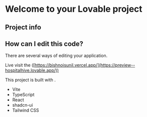 # Welcome to your Lovable project

## Project info

## How can I edit this code?

There are several ways of editing your application.

Live visit the ([https://bishnoisunil.vercel.app/](https://preview--hospitalhive.lovable.app/))




This project is built with .

- Vite
- TypeScript
- React
- shadcn-ui
- Tailwind CSS


